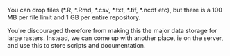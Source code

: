 You can drop files (*.R, *.Rmd, *.csv, *.txt, *.tif, *.ncdf etc), but there is a 100 MB per file limit and 1 GB per entire repository.

You're discouraged therefore from making this the major data storage for large rasters.
Instead, we can come up with another place, ie on the server, and use this to store scripts and documentation.
